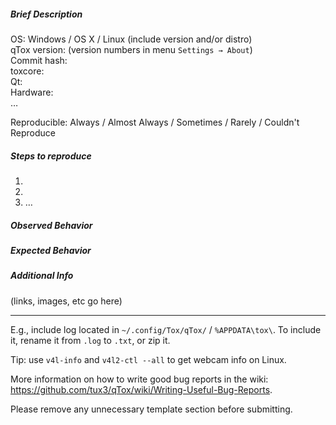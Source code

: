 ##### Brief Description

OS: Windows / OS X / Linux (include version and/or distro)  
qTox version: (version numbers in menu `Settings → About`)  
Commit hash:  
toxcore:  
Qt:  
Hardware:  
…

Reproducible: Always / Almost Always / Sometimes / Rarely / Couldn't Reproduce

##### Steps to reproduce

1. 
2. 
3. …

##### Observed Behavior


##### Expected Behavior


##### Additional Info
(links, images, etc go here)

----

E.g., include log located in `~/.config/Tox/qTox/` / `%APPDATA\tox\`.
To include it, rename it from `.log` to `.txt`, or zip it.

Tip: use `v4l-info` and `v4l2-ctl --all` to get webcam info on Linux.

More information on how to write good bug reports in the wiki:
https://github.com/tux3/qTox/wiki/Writing-Useful-Bug-Reports.

Please remove any unnecessary template section before submitting.
